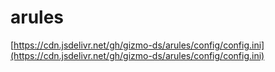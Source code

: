 # arules

[https://cdn.jsdelivr.net/gh/gizmo-ds/arules/config/config.ini](https://cdn.jsdelivr.net/gh/gizmo-ds/arules/config/config.ini)
